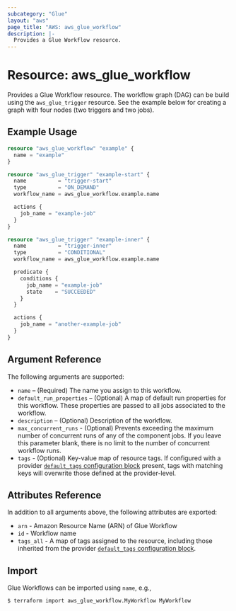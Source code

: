 ```yaml
---
subcategory: "Glue"
layout: "aws"
page_title: "AWS: aws_glue_workflow"
description: |-
  Provides a Glue Workflow resource.
---
```


# Resource: aws_glue_workflow

Provides a Glue Workflow resource.
The workflow graph (DAG) can be build using the `aws_glue_trigger` resource.
See the example below for creating a graph with four nodes (two triggers and two jobs).

## Example Usage

```terraform
resource "aws_glue_workflow" "example" {
  name = "example"
}

resource "aws_glue_trigger" "example-start" {
  name          = "trigger-start"
  type          = "ON_DEMAND"
  workflow_name = aws_glue_workflow.example.name

  actions {
    job_name = "example-job"
  }
}

resource "aws_glue_trigger" "example-inner" {
  name          = "trigger-inner"
  type          = "CONDITIONAL"
  workflow_name = aws_glue_workflow.example.name

  predicate {
    conditions {
      job_name = "example-job"
      state    = "SUCCEEDED"
    }
  }

  actions {
    job_name = "another-example-job"
  }
}
```

## Argument Reference

The following arguments are supported:

* `name` – (Required) The name you assign to this workflow.
* `default_run_properties` – (Optional) A map of default run properties for this workflow. These properties are passed to all jobs associated to the workflow.
* `description` – (Optional) Description of the workflow.
* `max_concurrent_runs` - (Optional) Prevents exceeding the maximum number of concurrent runs of any of the component jobs. If you leave this parameter blank, there is no limit to the number of concurrent workflow runs.
* `tags` - (Optional) Key-value map of resource tags. If configured with a provider [`default_tags` configuration block](/docs/providers/aws/index.html#default_tags-configuration-block) present, tags with matching keys will overwrite those defined at the provider-level.

## Attributes Reference

In addition to all arguments above, the following attributes are exported:

* `arn` - Amazon Resource Name (ARN) of Glue Workflow
* `id` - Workflow name
* `tags_all` - A map of tags assigned to the resource, including those inherited from the provider [`default_tags` configuration block](https://www.terraform.io/docs/providers/aws/index.html#default_tags-configuration-block).

## Import

Glue Workflows can be imported using `name`, e.g.,

```
$ terraform import aws_glue_workflow.MyWorkflow MyWorkflow
```

